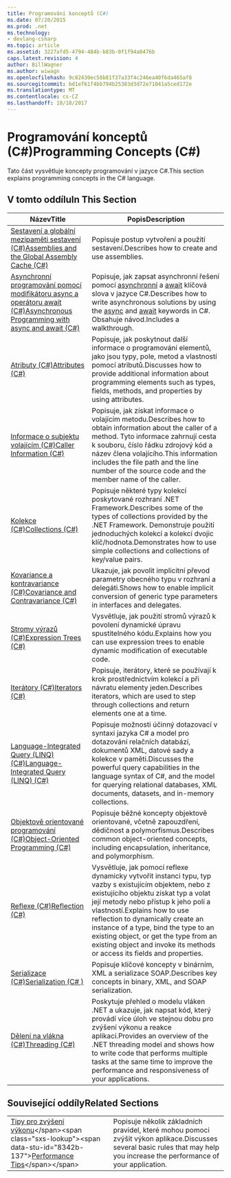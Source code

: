 ```yaml
---
title: Programování konceptů (C#)
ms.date: 07/20/2015
ms.prod: .net
ms.technology:
- devlang-csharp
ms.topic: article
ms.assetid: 3227afd5-4794-484b-b83b-0f1f94a0476b
caps.latest.revision: 4
author: BillWagner
ms.author: wiwagn
ms.openlocfilehash: 9c82430ec58b81f37a33f4c246ea40f6da465af8
ms.sourcegitcommit: bd1ef61f4bb794b25383d3d72e71041a5ced172e
ms.translationtype: MT
ms.contentlocale: cs-CZ
ms.lasthandoff: 10/18/2017
---
```

# <a name="programming-concepts-c"></a><span data-ttu-id="8342b-102">Programování konceptů (C#)</span><span class="sxs-lookup"><span data-stu-id="8342b-102">Programming Concepts (C#)</span></span>
<span data-ttu-id="8342b-103">Tato část vysvětluje koncepty programování v jazyce C#.</span><span class="sxs-lookup"><span data-stu-id="8342b-103">This section explains programming concepts in the C# language.</span></span>  
  
## <a name="in-this-section"></a><span data-ttu-id="8342b-104">V tomto oddílu</span><span class="sxs-lookup"><span data-stu-id="8342b-104">In This Section</span></span>  
  
|<span data-ttu-id="8342b-105">Název</span><span class="sxs-lookup"><span data-stu-id="8342b-105">Title</span></span>|<span data-ttu-id="8342b-106">Popis</span><span class="sxs-lookup"><span data-stu-id="8342b-106">Description</span></span>|  
|-----------|-----------------|  
|[<span data-ttu-id="8342b-107">Sestavení a globální mezipaměti sestavení (C#)</span><span class="sxs-lookup"><span data-stu-id="8342b-107">Assemblies and the Global Assembly Cache (C#)</span></span>](../../../csharp/programming-guide/concepts/assemblies-gac/index.md)|<span data-ttu-id="8342b-108">Popisuje postup vytvoření a použití sestavení.</span><span class="sxs-lookup"><span data-stu-id="8342b-108">Describes how to create and use assemblies.</span></span>|  
|[<span data-ttu-id="8342b-109">Asynchronní programování pomocí modifikátoru async a operátoru await (C#)</span><span class="sxs-lookup"><span data-stu-id="8342b-109">Asynchronous Programming with async and await (C#)</span></span>](../../../csharp/programming-guide/concepts/async/index.md)|<span data-ttu-id="8342b-110">Popisuje, jak zapsat asynchronní řešení pomocí [asynchronní](../../../csharp/language-reference/keywords/async.md) a [await](../../../csharp/language-reference/keywords/await.md) klíčová slova v jazyce C#.</span><span class="sxs-lookup"><span data-stu-id="8342b-110">Describes how to write asynchronous solutions by using the [async](../../../csharp/language-reference/keywords/async.md) and [await](../../../csharp/language-reference/keywords/await.md) keywords in C#.</span></span> <span data-ttu-id="8342b-111">Obsahuje návod.</span><span class="sxs-lookup"><span data-stu-id="8342b-111">Includes a walkthrough.</span></span>|  
|[<span data-ttu-id="8342b-112">Atributy (C#)</span><span class="sxs-lookup"><span data-stu-id="8342b-112">Attributes (C#)</span></span>](../../../csharp/programming-guide/concepts/attributes/index.md)|<span data-ttu-id="8342b-113">Popisuje, jak poskytnout další informace o programování elementů, jako jsou typy, pole, metod a vlastností pomocí atributů.</span><span class="sxs-lookup"><span data-stu-id="8342b-113">Discusses how to provide additional information about programming elements such as types, fields, methods, and properties by using attributes.</span></span>|  
|[<span data-ttu-id="8342b-114">Informace o subjektu volajícím (C#)</span><span class="sxs-lookup"><span data-stu-id="8342b-114">Caller Information (C#)</span></span>](../../../csharp/programming-guide/concepts/caller-information.md)|<span data-ttu-id="8342b-115">Popisuje, jak získat informace o volajícím metodu.</span><span class="sxs-lookup"><span data-stu-id="8342b-115">Describes how to obtain information about the caller of a method.</span></span> <span data-ttu-id="8342b-116">Tyto informace zahrnují cesta k souboru, číslo řádku zdrojový kód a název člena volajícího.</span><span class="sxs-lookup"><span data-stu-id="8342b-116">This information includes the file path and the line number of the source code and the member name of the caller.</span></span>|  
|[<span data-ttu-id="8342b-117">Kolekce (C#)</span><span class="sxs-lookup"><span data-stu-id="8342b-117">Collections (C#)</span></span>](../../../csharp/programming-guide/concepts/collections.md)|<span data-ttu-id="8342b-118">Popisuje některé typy kolekcí poskytované rozhraní .NET Framework.</span><span class="sxs-lookup"><span data-stu-id="8342b-118">Describes some of the types of collections provided by the .NET Framework.</span></span> <span data-ttu-id="8342b-119">Demonstruje použití jednoduchých kolekcí a kolekcí dvojic klíč/hodnota.</span><span class="sxs-lookup"><span data-stu-id="8342b-119">Demonstrates how to use simple collections and collections of key/value pairs.</span></span>|  
|[<span data-ttu-id="8342b-120">Kovariance a kontravariance (C#)</span><span class="sxs-lookup"><span data-stu-id="8342b-120">Covariance and Contravariance (C#)</span></span>](../../../csharp/programming-guide/concepts/covariance-contravariance/index.md)|<span data-ttu-id="8342b-121">Ukazuje, jak povolit implicitní převod parametry obecného typu v rozhraní a delegáti.</span><span class="sxs-lookup"><span data-stu-id="8342b-121">Shows how to enable implicit conversion of generic type parameters in interfaces and delegates.</span></span>|  
|[<span data-ttu-id="8342b-122">Stromy výrazů (C#)</span><span class="sxs-lookup"><span data-stu-id="8342b-122">Expression Trees (C#)</span></span>](../../../csharp/programming-guide/concepts/expression-trees/index.md)|<span data-ttu-id="8342b-123">Vysvětluje, jak použití stromů výrazů k povolení dynamické úpravu spustitelného kódu.</span><span class="sxs-lookup"><span data-stu-id="8342b-123">Explains how you can use expression trees to enable dynamic modification of executable code.</span></span>|  
|[<span data-ttu-id="8342b-124">Iterátory (C#)</span><span class="sxs-lookup"><span data-stu-id="8342b-124">Iterators (C#)</span></span>](../../../csharp/programming-guide/concepts/iterators.md)|<span data-ttu-id="8342b-125">Popisuje, iterátory, které se používají k krok prostřednictvím kolekcí a při návratu elementy jeden.</span><span class="sxs-lookup"><span data-stu-id="8342b-125">Describes iterators, which are used to step through collections and return elements one at a time.</span></span>|  
|[<span data-ttu-id="8342b-126">Language-Integrated Query (LINQ) (C#)</span><span class="sxs-lookup"><span data-stu-id="8342b-126">Language-Integrated Query (LINQ) (C#)</span></span>](../../../csharp/programming-guide/concepts/linq/index.md)|<span data-ttu-id="8342b-127">Popisuje možnosti účinný dotazovací v syntaxi jazyka C# a model pro dotazování relačních databází, dokumentů XML, datové sady a kolekce v paměti.</span><span class="sxs-lookup"><span data-stu-id="8342b-127">Discusses the powerful query capabilities in the language syntax of C#, and the model for querying relational databases, XML documents, datasets, and in-memory collections.</span></span>|  
|[<span data-ttu-id="8342b-128">Objektově orientované programování (C#)</span><span class="sxs-lookup"><span data-stu-id="8342b-128">Object-Oriented Programming (C#)</span></span>](../../../csharp/programming-guide/concepts/object-oriented-programming.md)|<span data-ttu-id="8342b-129">Popisuje běžné koncepty objektově orientované, včetně zapouzdření, dědičnost a polymorfismus.</span><span class="sxs-lookup"><span data-stu-id="8342b-129">Describes common object-oriented concepts, including encapsulation, inheritance, and polymorphism.</span></span>|  
|[<span data-ttu-id="8342b-130">Reflexe (C#)</span><span class="sxs-lookup"><span data-stu-id="8342b-130">Reflection (C#)</span></span>](../../../csharp/programming-guide/concepts/reflection.md)|<span data-ttu-id="8342b-131">Vysvětluje, jak pomocí reflexe dynamicky vytvořit instanci typu, typ vazby s existujícím objektem, nebo z existujícího objektu získat typ a volat její metody nebo přístup k jeho polí a vlastností.</span><span class="sxs-lookup"><span data-stu-id="8342b-131">Explains how to use reflection to dynamically create an instance of a type, bind the type to an existing object, or get the type from an existing object and invoke its methods or access its fields and properties.</span></span>|  
|[<span data-ttu-id="8342b-132">Serializace (C#)</span><span class="sxs-lookup"><span data-stu-id="8342b-132">Serialization (C# )</span></span>](../../../csharp/programming-guide/concepts/serialization/index.md)|<span data-ttu-id="8342b-133">Popisuje klíčové koncepty v binárním, XML a serializace SOAP.</span><span class="sxs-lookup"><span data-stu-id="8342b-133">Describes key concepts in binary, XML, and SOAP serialization.</span></span>|  
|[<span data-ttu-id="8342b-134">Dělení na vlákna (C#)</span><span class="sxs-lookup"><span data-stu-id="8342b-134">Threading (C#)</span></span>](../../../csharp/programming-guide/concepts/threading/index.md)|<span data-ttu-id="8342b-135">Poskytuje přehled o modelu vláken .NET a ukazuje, jak napsat kód, který provádí více úloh ve stejnou dobu pro zvýšení výkonu a reakce aplikací.</span><span class="sxs-lookup"><span data-stu-id="8342b-135">Provides an overview of the .NET threading model and shows how to write code that performs multiple tasks at the same time to improve the performance and responsiveness of your applications.</span></span>|  
  
## <a name="related-sections"></a><span data-ttu-id="8342b-136">Související oddíly</span><span class="sxs-lookup"><span data-stu-id="8342b-136">Related Sections</span></span>  
  
|||  
|---|---|  
|<span data-ttu-id="8342b-137">[Tipy pro zvýšení výkonu](https://msdn.microsoft.com/library/ms173196(VS.110).aspx)</span><span class="sxs-lookup"><span data-stu-id="8342b-137">[Performance Tips](https://msdn.microsoft.com/library/ms173196(VS.110).aspx)</span></span> | <span data-ttu-id="8342b-138">Popisuje několik základních pravidel, které mohou pomoci zvýšit výkon aplikace.</span><span class="sxs-lookup"><span data-stu-id="8342b-138">Discusses several basic rules that may help you increase the performance of your application.</span></span>|
